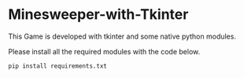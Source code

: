 # Minesweeper-with-Tkinter
This Game is developed with tkinter and some native python modules.

Please install all the required modules with the code below.

```
pip install requirements.txt
```